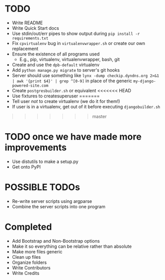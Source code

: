 # TODO
- Write README
- Write Quick Start docs
- Use stdin/out/err pipes to show output during `pip install -r requirements.txt`
- Fix `cpvirtualenv` bug in `virtualenvwrapper.sh` or create our own replacement
- Ensure the existence of all programs used
  - E.g., pip, virtualenv, virtualenvwrapper, bash, git
- Create and use the `dpb-default` virtualenv
- Add `python manage.py migrate` to server's git hooks
- Server should use something like `lynx -dump checkip.dyndns.org 2>&1 | awk '{print $4}' | grep ^[0-9]` in place of the generic `my-django-powered-site.com`
- Create `postgresbuilder.sh` or equivalent
<<<<<<< HEAD
- Use fixtures to createsuperuser
=======
- Tell user _not_ to create virtualenv (we do it for them!)
- If user is in a virtualenv, get out of it before executing `djangobuilder.sh`

>>>>>>> master

# TODO once we have made more improvements
- Use distutils to make a setup.py
- Get onto PyPI


# POSSIBLE TODOs
- Re-write server scripts using argparse
- Combine the server scripts into one program


# Completed
- Add Bootstrap and Non-Bootstrap options
- Make it so everything can be relative rather than absolute
- Make more files generic
- Clean up files
- Organize folders
- Write Contributors
- Write Credits
